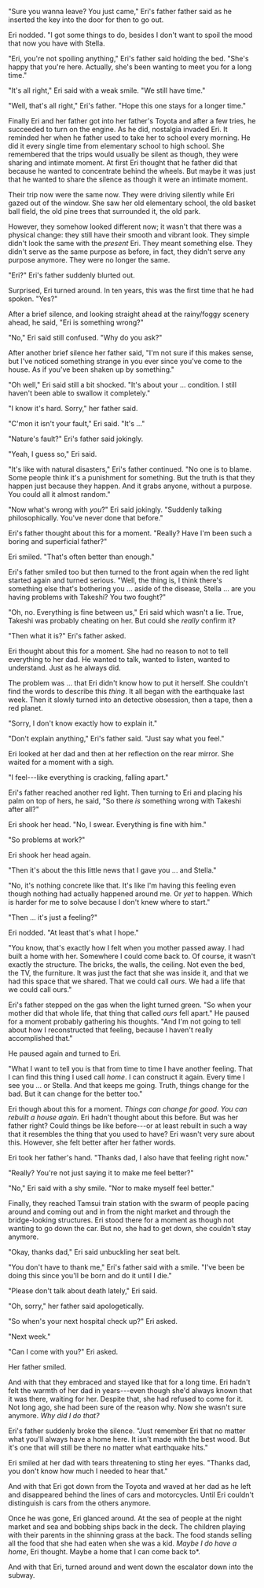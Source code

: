 "Sure you wanna leave? You just came," Eri's father father said as he inserted the key into the door for then to go out.

Eri nodded. "I got some things to do, besides I don't want to spoil the mood that now you have with Stella.

"Eri, you're not spoiling anything," Eri's father said holding the bed. "She's happy that you're here. Actually, she's been wanting to meet you for a long time."

"It's all right," Eri said with a weak smile. "We still have time."

"Well, that's all right," Eri's father. "Hope this one stays for a longer time."

Finally Eri and her father got into her father's Toyota and after a few tries, he succeeded to turn on the engine. As he did, nostalgia invaded Eri. It reminded her when he father used to take her to school every morning. He did it every single time from elementary school to high school. She remembered that the trips would usually be silent as though, they were sharing and intimate moment. At first Eri thought that he father did that because he wanted to concentrate behind the wheels. But maybe it was just that he wanted to share the silence as though it were an intimate moment.

Their trip now were the same now. They were driving silently while Eri gazed out of the window. She saw her old elementary school, the old basket ball field, the old pine trees that surrounded it, the old park.

However, they somehow looked different now; it wasn't that there was a physical change: they still have their smooth and vibrant look. They simple didn't look the same with the *present* Eri. They meant something else. They didn't serve as the same purpose as before, in fact, they didn't serve any purpose anymore. They were no longer the same.

"Eri?" Eri's father suddenly blurted out.

Surprised, Eri turned around. In ten years, this was the first time that he had spoken. "Yes?"

After a brief silence, and looking straight ahead at the rainy/foggy scenery ahead, he said, "Eri is something wrong?"

"No," Eri said still confused. "Why do you ask?"

After another brief silence her father said, "I'm not sure if this makes sense, but I've noticed something strange in you ever since you've come to the house. As if you've been shaken up by something."

"Oh well," Eri said still a bit shocked. "It's about your ... condition. I still haven't been able to swallow it completely."

"I know it's hard. Sorry," her father said.

"C'mon it isn't your fault," Eri said. "It's ..."

"Nature's fault?" Eri's father said jokingly.

"Yeah, I guess so," Eri said.

"It's like with natural disasters," Eri's father continued. "No one is to blame. Some people think it's a punishment for something. But the truth is that they happen just because they happen. And it grabs anyone, without a purpose. You could all it almost random."

"Now what's wrong with *you*?" Eri said jokingly. "Suddenly talking philosophically. You've never done that before."

Eri's father thought about this for a moment. "Really? Have I'm been such a boring and superficial father?"

Eri smiled. "That's often better than enough."

Eri's father smiled too but then turned to the front again when the red light started again and turned serious. "Well, the thing is, I think there's something else that's bothering you ... aside of the disease, Stella ... are you having problems with Takeshi? You two fought?"

"Oh, no. Everything is fine between us," Eri said which wasn't a lie. True, Takeshi was probably cheating on her. But could she *really* confirm it?

"Then what it is?" Eri's father asked.

Eri thought about this for a moment. She had no reason to not to tell everything to her dad. He wanted to talk, wanted to listen, wanted to understand. Just as he always did.

The problem was ... that Eri didn't know how to put it herself. She couldn't find the words to describe this *thing*. It all began with the earthquake last week. Then it slowly turned into an detective obsession, then a tape, then a red planet.

"Sorry, I don't know exactly how to explain it."

"Don't explain anything," Eri's father said. "Just say what you feel."

Eri looked at her dad and then at her reflection on the rear mirror. She waited for a moment with a sigh.

"I feel---like everything is cracking, falling apart."

Eri's father reached another red light. Then turning to Eri and placing his palm on top of hers, he said, "So there *is* something wrong with Takeshi after all?"

Eri shook her head. "No, I swear. Everything is fine with him."

"So problems at work?"

Eri shook her head again.

"Then it's about the this little news that I gave you ... and Stella."

"No, it's nothing concrete like that. It's like I'm having this feeling even though nothing had actually happened around me. Or *yet* to happen. Which is harder for me to solve because I don't knew where to start."

"Then ... it's just a feeling?"

Eri nodded. "At least that's what I hope."

"You know, that's exactly how I felt when you mother passed away. I had built a home with her. Somewhere I could come back to. Of course, it wasn't exactly the structure. The bricks, the walls, the ceiling. Not even the bed, the TV, the furniture. It was just the fact that she was inside it, and that we had this space that we shared. That we could call *ours*. We had a life that we could call ours."

Eri's father stepped on the gas when the light turned green. "So when your mother did that whole life, that thing that called *ours* fell apart." He paused for a moment probably gathering his thoughts. "And I'm not going to tell about how I reconstructed that feeling, because I haven't really accomplished that."

He paused again and turned to Eri.

"What I want to tell you is that from time to time I have another feeling. That I can find this thing I used call *home*. I can construct it again. Every time I see you ... or Stella. And that keeps me going. Truth, things change for the bad. But it can change for the better too."

Eri though about this for a moment. *Things can change for good. You can rebuilt a house again.* Eri hadn't thought about this before. But was her father right? Could things be like before---or at least rebuilt in such a way that it resembles the thing that you used to have? Eri wasn't very sure about this. However, she felt better after her father words.

Eri took her father's hand. "Thanks dad, I also have that feeling right now."

"Really? You're not just saying it to make me feel better?"

"No," Eri said with a shy smile. "Nor to make myself feel better."

Finally, they reached Tamsui train station with the swarm of people pacing around and coming out and in from the night market and through the bridge-looking structures. Eri stood there for a moment as though not wanting to go down the car. But no, she had to get down, she couldn't stay anymore.

"Okay, thanks dad," Eri said unbuckling her seat belt.

"You don't have to thank me," Eri's father said with a smile. "I've been be doing this since you'll be born and do it until I die."

"Please don't talk about death lately," Eri said.

"Oh, sorry," her father said apologetically.

"So when's your next hospital check up?" Eri asked.

"Next week."

"Can I come with you?" Eri asked.

Her father smiled.

And with that they embraced and stayed like that for a long time. Eri hadn't felt the warmth of her dad in years---even though she'd always known that it was there, waiting for her. Despite that, she had refused to come for it. Not long ago, she had been sure of the reason why. Now she wasn't sure anymore. *Why did I do that?*

Eri's father suddenly broke the silence. "Just remember Eri that no matter what you'll always have a home here. It isn't made with the best wood. But it's one that will still be there no matter what earthquake hits."

Eri smiled at her dad with tears threatening to sting her eyes. "Thanks dad, you don't know how much I needed to hear that."

And with that Eri got down from the Toyota and waved at her dad as he left and disappeared behind the lines of cars and motorcycles. Until Eri couldn't distinguish is cars from the others anymore.

Once he was gone, Eri glanced around. At the sea of people at the night market and sea and bobbing ships back in the deck. The children playing with their parents in the shinning grass at the back. The food stands selling all the food that she had eaten when she was a kid. *Maybe I do have a home*, Eri thought. Maybe a home that I can come back to*.

And with that Eri, turned around and went down the escalator down into the subway.
